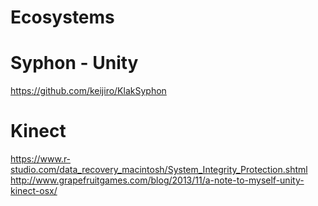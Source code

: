# Ecosystems


# Syphon - Unity
https://github.com/keijiro/KlakSyphon

# Kinect
https://www.r-studio.com/data_recovery_macintosh/System_Integrity_Protection.shtml
http://www.grapefruitgames.com/blog/2013/11/a-note-to-myself-unity-kinect-osx/

